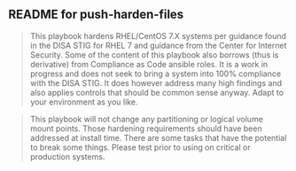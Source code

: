 ## README for push-harden-files  
> This playbook hardens RHEL/CentOS 7.X systems per guidance found in the DISA STIG for RHEL 7 and guidance from the Center for Internet Security. Some of the content of this playbook also borrows (thus is derivative) from Compliance as Code ansible roles. It is a work in progress and does not seek to bring a system into 100% compliance with the DISA STIG. It does however address many high findings and also applies controls that should be common sense anyway. Adapt to your environment as you like.  

> This playbook will not change any partitioning or logical volume mount points. Those hardening requirements should have been addressed at install time. There are some tasks that have the potential to break some things. Please test prior to using on critical or production systems.

